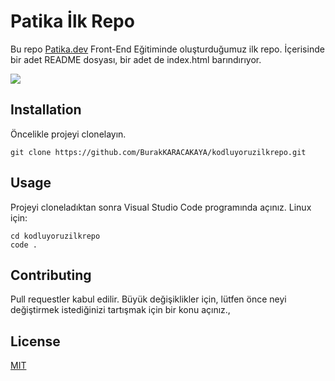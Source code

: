 # Patika İlk Repo
Bu repo [Patika.dev](https://app.patika.dev/moduller/git/odev1) Front-End Eğitiminde oluşturduğumuz ilk repo. İçerisinde bir adet README dosyası, bir adet de index.html barındırıyor.

![](https://img.donanimhaber.com/images/haber/118258/src/netflix-duyurdu-tarihin-en-populer-manga-serisi-one-piece-dizi-oluyor118258_1.jpg)
## Installation
Öncelikle projeyi clonelayın.

```
git clone https://github.com/BurakKARACAKAYA/kodluyoruzilkrepo.git
```

## Usage
Projeyi cloneladıktan sonra Visual Studio Code programında açınız.
Linux için:
```
cd kodluyoruzilkrepo
code .
```
## Contributing
Pull requestler kabul edilir. Büyük değişiklikler için, lütfen önce neyi değiştirmek istediğinizi tartışmak için bir konu açınız.,
## License
[MIT](https://choosealicense.com/licenses/mit/)